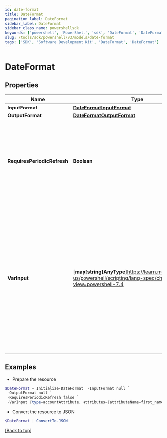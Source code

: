 ```yaml
---
id: date-format
title: DateFormat
pagination_label: DateFormat
sidebar_label: DateFormat
sidebar_class_name: powershellsdk
keywords: ['powershell', 'PowerShell', 'sdk', 'DateFormat', 'DateFormat'] 
slug: /tools/sdk/powershell/v3/models/date-format
tags: ['SDK', 'Software Development Kit', 'DateFormat', 'DateFormat']
---
```



# DateFormat

## Properties

Name | Type | Description | Notes
------------ | ------------- | ------------- | -------------
**InputFormat** | [**DateFormatInputFormat**](date-format-input-format) |  | [optional] 
**OutputFormat** | [**DateFormatOutputFormat**](date-format-output-format) |  | [optional] 
**RequiresPeriodicRefresh** | **Boolean** | A value that indicates whether the transform logic should be re-evaluated every evening as part of the identity refresh process | [optional] [default to $false]
**VarInput** | [**map[string]AnyType**]https://learn.microsoft.com/en-us/powershell/scripting/lang-spec/chapter-04?view=powershell-7.4 | This is an optional attribute that can explicitly define the input data which will be fed into the transform logic. If input is not provided, the transform will take its input from the source and attribute combination configured via the UI. | [optional] 

## Examples

- Prepare the resource
```powershell
$DateFormat = Initialize-DateFormat  -InputFormat null `
 -OutputFormat null `
 -RequiresPeriodicRefresh false `
 -VarInput {type=accountAttribute, attributes={attributeName=first_name, sourceName=Source}}
```

- Convert the resource to JSON
```powershell
$DateFormat | ConvertTo-JSON
```


[[Back to top]](#) 

